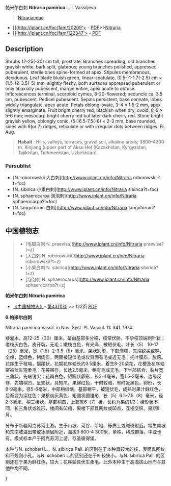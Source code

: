 帕米尔白刺 **Nitraria pamirica** L. I. Vassiljeva

> [Nitrariaceae](http://www.iplant.cn/info/Nitrariaceae?t=foc)
* [](http://iplant.cn/foc/fam/20209'> - [PDF](http://iplant.cn/foc/pdf/Nitrariaceae.pdf)>>[Nitraria](http://www.iplant.cn/info/Nitraria?t=foc)
* [](http://iplant.cn/foc/fam/122347'> - [PDF](http://www.iplant.cn/foc/pdf/Nitraria.pdf)

## Description

Shrubs 12-25(-30) cm tall, prostrate. Branches spreading; old branches grayish white, bark split, glabrous; young branches polished, appressed puberulent, sterile ones spine-formed at apex. Stipules membranous, deciduous. Leaf blade bluish green, linear-spatulate, (0.5-)1-1.7(-2.5) cm × (1.5-)2-3.5(-5) mm, slightly fleshy, both surfaces appressed puberulent or only abaxially pubescent, margin entire, apex acute to obtuse. Inflorescences terminal, scorpioid cymes, 8-20-flowered; peduncle ca. 3.5 cm, pubescent. Pedicel pubescent. Sepals persistent, base connate, lobes widely triangulate, apex acute. Petals oblong-ovate, 3-4 × 1.5-2 mm, apex slightly emarginate. Fruit bright cherry red, blackish when dry, ovoid, 8-9 × 5-6 mm; mesocarp bright cherry red but later dark cherry red. Stone bright grayish yellow, oblongly conic, (5-)6.5-7.5(-8) × 2-3 mm, base rounded, sides with 6(or 7) ridges, reticulate or with irregular dots between ridges. Fr. Aug.

> **Habait** : 
> Hills, valleys, terraces, gravel soil, alkaline areas; 3800-4300 m. Xinjiang (upper part of Aksu He) [Kazakhstan, Kyrgyzstan, Tajikistan, Turkmenistan, Uzbekistan].

### Parsublist

* [N.  roborowskii  大白刺](http://www.iplant.cn/info/Nitraria roborowskii?t=foc)
* [N.  sibirica  小果白刺](http://www.iplant.cn/info/Nitraria sibirica?t=foc)
* [N.  sphaerocarpa  泡泡刺](http://www.iplant.cn/info/Nitraria sphaerocarpa?t=foc)
* [N.  tangutorum  白刺](http://www.iplant.cn/info/Nitraria tangutorum?t=foc)

## 中国植物志

> * [毛瓣白刺  N.  praevisa](http://www.iplant.cn/info/Nitraria praevisa?t=z)
> * [大白刺  N.  roborowskii](http://www.iplant.cn/info/Nitraria roborowskii?t=z)
> * [小果白刺  N.  sibirica](http://www.iplant.cn/info/Nitraria sibirica?t=z)
> * [泡泡刺  N.  sphaerocarpa](http://www.iplant.cn/info/Nitraria sphaerocarpa?t=z)

**帕米尔白刺 Nitraria pamirica**

* [《中国植物志》](http://www.iplant.cn/frps)- [第43(1)卷](http://www.iplant.cn/frps/vol/43(1)) >> 122页 [PDF](http://www.iplant.cn/frps/pdf/43(1)/122a.PDF)

**6.帕米尔白刺**

Nitraria pamirica Vassil. in Nov. Syst. Pl. Vascul. 11: 341. 1974.

矮灌木，高12-25（30）厘米。茎由基部多分枝，枝常伏卧，不孕枝顶端刺针状；老枝灰白色，皮开裂，无毛；嫩枝白色，有光泽，被短伏毛。叶长（5） 10-17（25）毫米，宽（1.5）2-3.5（5）毫米，条状匙形，下部渐窄，先端锐尖或钝，全缘，蓝绿色，稍肉质，两面被短伏毛或仅背面有毛或近无毛；托叶膜质，脱落。花序生于枝端，蝎尾状，花期花序轴长约3.5厘米，着生8-20朵花，花梗及花序轴密被伏生短柔毛；花萼宿存，长达2.5毫米，稍有毛或无毛，下半部结合，裂片宽三角状，先端锐尖；花瓣白色，矩圆状卵形，长3-4毫米，宽1.5-2毫米，边缘反卷，先端稍凹，呈兜状，具短爪。果鲜红色，干时较暗，有时近黑色，卵形，长8-9毫米，径5-6毫米，中部稍缢缩，基部稍平，被短伏毛，成熟时果汁鲜红色，后渐变为深红色；果核淡灰黄色，矩圆状圆锥形，长（5）6.5-7.5（8）毫米，径2-3毫米，稍三棱状，基部稍圆，上部具6（7）棱，长约为果的1/3；棱形状不同，长三角状或锥形，棱间有凹槽，果棱下部具网纹或凹点，互相交织。果期8月。

分布于新疆阿克苏河上游。生于山坡、河谷、阶地、砾质土或碱斑附近。常生南坡和东南坡溢出带或冰碛层附近，海拔3 800-4 300米，单株，稀成群落。中亚也有。模式标本产于阿克苏河上游，存圣彼得堡。

本种与N. schoberi L.，N. sibirica Pall. 的区别在于本种具较大的核，表面具网纹和不规则小孔。与N. schoberi L.的区别还在于叶较狭小。与N. sibirica Pall. 的区别还在于果为鲜红色，较大；花序轴具伏生柔毛。此外本种生于高海拔山地而与其他种均不同。

}